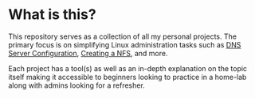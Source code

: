 # What is this?
This repository serves as a collection of all my personal projects. The primary focus is on simplifying Linux administration tasks such as [DNS Server Configuration](dns_server_configuration), [Creating a NFS](nfs), and more.

Each project has a tool(s) as well as an in-depth explanation on the topic itself making it accessible to beginners looking to practice in a home-lab along with admins looking for a refresher.

